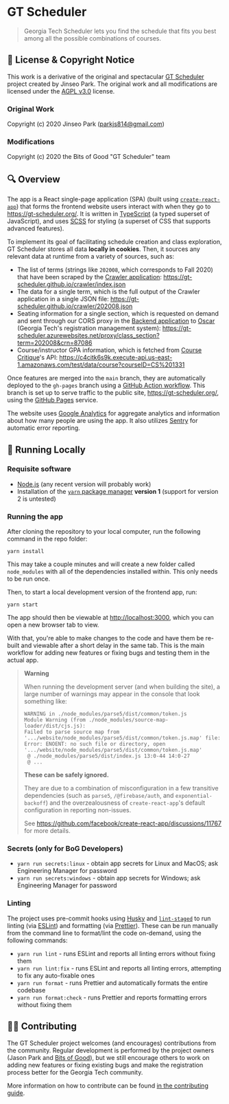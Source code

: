# GT Scheduler

> Georgia Tech Scheduler lets you find the schedule that fits you best among all the possible combinations of courses.

## 📃 License & Copyright Notice

This work is a derivative of the original and spectacular [GT Scheduler](https://github.com/64json/gt-scheduler) project created by Jinseo Park. The original work and all modifications are licensed under the [AGPL v3.0](https://github.com/64json/gt-scheduler/blob/master/LICENSE) license.

### Original Work

Copyright (c) 2020 Jinseo Park (parkjs814@gmail.com)

### Modifications

Copyright (c) 2020 the Bits of Good "GT Scheduler" team

## 🔍 Overview

The app is a React single-page application (SPA) (built using [`create-react-app`](https://github.com/facebook/create-react-app)) that forms the frontend website users interact with when they go to https://gt-scheduler.org/. It is written in [TypeScript](https://www.typescriptlang.org/) (a typed superset of JavaScript), and uses [SCSS](https://sass-lang.com/) for styling (a superset of CSS that supports advanced features).

To implement its goal of facilitating schedule creation and class exploration, GT Scheduler stores all data **locally in cookies**. Then, it sources any relevant data at runtime from a variety of sources, such as:

- The list of terms (strings like `202008`, which corresponds to Fall 2020) that have been scraped by the [Crawler application](https://api.github.com/repos/gt-scheduler/crawler/): https://gt-scheduler.github.io/crawler/index.json
- The data for a single term, which is the full output of the Crawler application in a single JSON file: https://gt-scheduler.github.io/crawler/202008.json
- Seating information for a single section, which is requested on demand and sent through our CORS proxy in the [Backend application](https://api.github.com/repos/gt-scheduler/crawler/) to [Oscar](https://oscar.gatech.edu/) (Georgia Tech's registration management system): https://gt-scheduler.azurewebsites.net/proxy/class_section?term=202008&crn=87086
- Course/instructor GPA information, which is fetched from [Course Critique](https://critique.gatech.edu/)'s API: https://c4citk6s9k.execute-api.us-east-1.amazonaws.com/test/data/course?courseID=CS%201331

Once features are merged into the `main` branch, they are automatically deployed to the `gh-pages` branch using a [GitHub Action workflow](https://github.com/gt-scheduler/website/blob/main/.github/workflows/deploy.yml). This branch is set up to serve traffic to the public site, https://gt-scheduler.org/, using the [GitHub Pages](https://pages.github.com/) service.

The website uses [Google Analytics](https://marketingplatform.google.com/about/analytics/) for aggregate analytics and information about how many people are using the app. It also utilizes [Sentry](https://sentry.io/welcome/) for automatic error reporting.

## 🚀 Running Locally

### Requisite software

- [Node.js](https://nodejs.org/en/) (any recent version will probably work)
- Installation of the [`yarn` package manager](https://classic.yarnpkg.com/en/docs/install/) **version 1** (support for version 2 is untested)

### Running the app

After cloning the repository to your local computer, run the following command in the repo folder:

```
yarn install
```

This may take a couple minutes and will create a new folder called `node_modules` with all of the dependencies installed within. This only needs to be run once.

Then, to start a local development version of the frontend app, run:

```
yarn start
```

The app should then be viewable at [http://localhost:3000](http://localhost:3000), which you can open a new browser tab to view.

With that, you're able to make changes to the code and have them be re-built and viewable after a short delay in the same tab. This is the main workflow for adding new features or fixing bugs and testing them in the actual app.

> **Warning**
>
> When running the development server (and when building the site),
> a large number of warnings may appear in the console that look something like:
>
> ```
> WARNING in ./node_modules/parse5/dist/common/token.js
> Module Warning (from ./node_modules/source-map-loader/dist/cjs.js):
> Failed to parse source map from '.../website/node_modules/parse5/dist/common/token.js.map' file: Error: ENOENT: no such file or directory, open '.../website/node_modules/parse5/dist/common/token.js.map'
>  @ ./node_modules/parse5/dist/index.js 13:0-44 14:0-27
>  @ ...
> ```
>
> **These can be safely ignored.**
>
> They are due to a combination of misconfiguration in a few transitive dependencies
> (such as `parse5`, `/@firebase/auth`, and `exponential-backoff`)
> and the overzealousness of `create-react-app`'s default configuration in reporting non-issues.
>
> See https://github.com/facebook/create-react-app/discussions/11767 for more details.

### Secrets (only for BoG Developers)
- `yarn run secrets:linux` - obtain app secrets for Linux and MacOS; ask Engineering Manager for password
- `yarn run secrets:windows` - obtain app secrets for Windows; ask Engineering Manager for password

### Linting

The project uses pre-commit hooks using [Husky](https://typicode.github.io/husky/#/) and [`lint-staged`](https://www.npmjs.com/package/lint-staged) to run linting (via [ESLint](https://eslint.org/)) and formatting (via [Prettier](https://prettier.io/)). These can be run manually from the command line to format/lint the code on-demand, using the following commands:

- `yarn run lint` - runs ESLint and reports all linting errors without fixing them
- `yarn run lint:fix` - runs ESLint and reports all linting errors, attempting to fix any auto-fixable ones
- `yarn run format` - runs Prettier and automatically formats the entire codebase
- `yarn run format:check` - runs Prettier and reports formatting errors without fixing them

## 👩‍💻 Contributing

The GT Scheduler project welcomes (and encourages) contributions from the community. Regular development is performed by the project owners (Jason Park and [Bits of Good](https://bitsofgood.org/)), but we still encourage others to work on adding new features or fixing existing bugs and make the registration process better for the Georgia Tech community.

More information on how to contribute can be found [in the contributing guide](/CONTRIBUTING.md).
